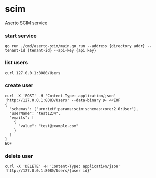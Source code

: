 # scim
Aserto SCIM service

### start service
```
go run ./cmd/aserto-scim/main.go run --address {directory addr} --tenant-id {tenant-id} --api-key {api key}
```

### list users

`curl 127.0.0.1:8080/Users`

### create user
```
curl -X 'POST' -H 'Content-Type: application/json' 'http://127.0.0.1:8080/Users' --data-binary @- <<EOF
{
  "schemas": ["urn:ietf:params:scim:schemas:core:2.0:User"],
  "userName": "test1234",
  "emails": [
    {
	  "value": "test@example.com"
    }
  ]
}
EOF
```

### delete user
`curl -X 'DELETE' -H 'Content-Type: application/json' 'http://127.0.0.1:8080/Users/{user id}' `